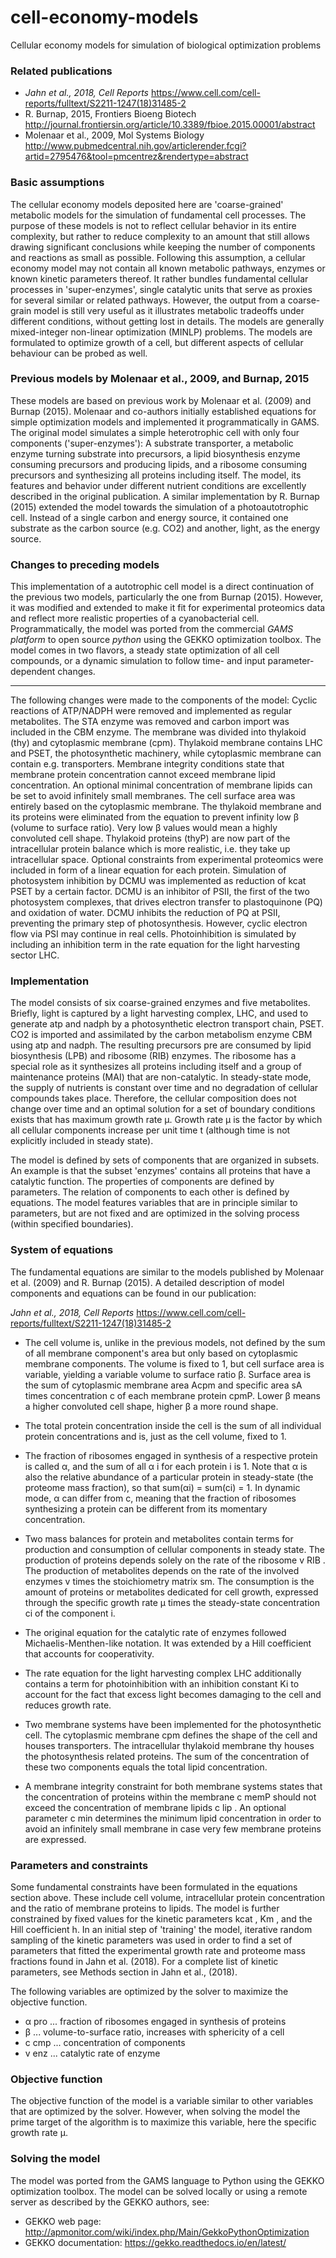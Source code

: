 # cell-economy-models
Cellular economy models for simulation of biological optimization problems

### Related publications

- *Jahn et al., 2018, Cell Reports*  https://www.cell.com/cell-reports/fulltext/S2211-1247(18)31485-2
- R. Burnap, 2015, Frontiers Bioeng Biotech  http://journal.frontiersin.org/article/10.3389/fbioe.2015.00001/abstract
- Molenaar et al., 2009, Mol Systems Biology  http://www.pubmedcentral.nih.gov/articlerender.fcgi?artid=2795476&tool=pmcentrez&rendertype=abstract

### Basic assumptions

The cellular economy models deposited here are 'coarse-grained' metabolic models for the simulation of fundamental cell processes. The purpose of these models is not to reflect cellular behavior in its entire
complexity, but rather to reduce complexity to an amount that still allows drawing significant conclusions while keeping the number of components and reactions as small as possible. Following this assumption, a cellular economy model may not contain all known metabolic pathways, enzymes or known kinetic parameters thereof. It rather bundles fundamental cellular processes in 'super-enzymes', single catalytic units that serve as proxies for several similar or related pathways. However, the output from a coarse-grain model is still very useful as it illustrates metabolic tradeoffs under different conditions, without getting lost in details. The models are generally mixed-integer non-linear optimization (MINLP) problems. The models are formulated to optimize growth of a cell, but different aspects of cellular behaviour can be probed as well.

### Previous models by Molenaar et al., 2009, and Burnap, 2015

These models are based on previous work by Molenaar et al. (2009) and Burnap (2015). Molenaar and co-authors initially established equations for simple optimization models and implemented it programmatically in GAMS. The original model simulates a simple heterotrophic cell with only four components ('super-enzymes'): A substrate transporter, a metabolic enzyme turning substrate into precursors, a lipid biosynthesis enzyme consuming precursors and producing lipids, and a ribosome consuming precursors and synthesizing all proteins including itself. The model, its features and behavior under different nutrient conditions are excellently described in the original publication. A similar implementation by R. Burnap (2015) extended the model towards the simulation of a photoautotrophic cell. Instead of a single carbon and energy source, it contained one substrate as the carbon source (e.g. CO2) and another, light, as the energy source.

### Changes to preceding models

This implementation of a autotrophic cell model is a direct continuation of the previous two models, particularly the one from Burnap (2015). However, it was modified and extended to make it fit for
experimental proteomics data and reflect more realistic properties of a cyanobacterial cell. Programmatically, the model was ported from the commercial _GAMS platform_ to open source _python_ using the GEKKO optimization toolbox. The model comes in two flavors, a steady state optimization of all cell compounds, or a dynamic simulation to follow time- and input parameter-dependent changes.

-----

The following changes were made to the components of the model: Cyclic reactions of ATP/NADPH were removed and implemented as regular metabolites. The STA enzyme was removed and carbon import was included in the CBM enzyme. The membrane was divided into thylakoid (thy) and cytoplasmic membrane (cpm). Thylakoid membrane contains LHC and PSET, the photosynthetic machinery, while cytoplasmic membrane can contain e.g. transporters. Membrane integrity conditions state that membrane protein concentration cannot exceed membrane lipid concentration. An optional minimal concentration of membrane lipids can be set to avoid infinitely small membranes. The cell surface area was entirely based on the cytoplasmic membrane. The thylakoid membrane and its proteins were eliminated from the equation to prevent infinity low β (volume to surface ratio). Very low β values would mean a highly convoluted cell shape. Thylakoid proteins (thyP) are now part of the intracellular protein balance which is more realistic, i.e. they take up intracellular space. Optional constraints from experimental proteomics were included in form of a linear equation for each protein. Simulation of photosystem inhibition by DCMU was implemented as reduction of kcat PSET by a certain factor. DCMU is an inhibitor of PSII, the first of the two photosystem complexes, that drives electron transfer to plastoquinone (PQ) and oxidation of water. DCMU inhibits the reduction of PQ at PSII, preventing the primary step of photosynthesis. However, cyclic electron flow via PSI may continue in real cells. Photoinhibition is simulated by including an inhibition term in the rate equation for the light harvesting sector LHC.

### Implementation

The model consists of six coarse-grained enzymes and five metabolites. Briefly, light is captured by a light harvesting complex, LHC, and used to generate atp and nadph by a photosynthetic electron transport chain, PSET. CO2 is imported and assimilated by the carbon metabolism enzyme CBM using atp and nadph. The resulting precursors pre are consumed by lipid biosynthesis (LPB) and ribosome (RIB) enzymes. The ribosome has a special role as it synthesizes all proteins including itself and a group of maintenance proteins (MAI) that are non-catalytic. In steady-state mode, the supply of nutrients is constant over time and no degradation of cellular compounds takes place. Therefore, the cellular composition does not change over time and an optimal solution for a set of boundary conditions exists that has maximum growth rate μ. Growth rate μ is the factor by which all cellular components increase per unit time t (although time is not explicitly included in steady state).

The model is defined by sets of components that are organized in subsets. An example is that the subset 'enzymes' contains all proteins that have a catalytic function. The properties of components are defined by parameters. The relation of components to each other is defined by equations. The model features variables that are in principle similar to parameters, but are not fixed and are optimized in the solving process (within specified boundaries).

### System of equations

The fundamental equations are similar to the models published by Molenaar et al. (2009) and R. Burnap (2015). A detailed description of model components and equations can be found in our publication:

*Jahn et al., 2018, Cell Reports*  https://www.cell.com/cell-reports/fulltext/S2211-1247(18)31485-2

- The cell volume is, unlike in the previous models, not defined by the sum of all membrane component's area but only based on cytoplasmic membrane components. The volume is fixed to 1, but cell surface area is variable, yielding a variable volume to surface ratio β. Surface area is the sum of cytoplasmic membrane area Acpm and specific area sA times concentration c of each membrane protein cpmP. Lower β means a higher convoluted cell shape, higher β a more round shape.

- The total protein concentration inside the cell is the sum of all individual protein concentrations and
is, just as the cell volume, fixed to 1.

- The fraction of ribosomes engaged in synthesis of a respective protein is called α, and the sum of all α i for each protein i is 1. Note that α is also the relative abundance of a particular protein in steady-state (the proteome mass fraction), so that sum(αi) = sum(ci) = 1. In dynamic mode, α can differ from c, meaning that the fraction of ribosomes synthesizing a protein can be different from its momentary concentration.

- Two mass balances for protein and metabolites contain terms for production and consumption of cellular components in steady state. The production of proteins depends solely on the rate of the ribosome v RIB . The production of metabolites depends on the rate of the involved enzymes v times the stoichiometry matrix sm. The consumption is the amount of proteins or metabolites dedicated for cell growth, expressed through the specific growth rate μ times the steady-state concentration ci of the component i.

- The original equation for the catalytic rate of enzymes followed Michaelis-Menthen-like notation. It was extended by a Hill coefficient that accounts for cooperativity. 

- The rate equation for the light harvesting complex LHC additionally contains a term for photoinhibition with an inhibition constant Ki to account for the fact that excess light becomes damaging to the cell and reduces growth rate. 

- Two membrane systems have been implemented for the photosynthetic cell. The cytoplasmic membrane cpm defines the shape of the cell and houses transporters. The intracellular thylakoid
membrane thy houses the photosynthesis related proteins. The sum of the concentration of these two components equals the total lipid concentration. 

- A membrane integrity constraint for both membrane systems states that the concentration of proteins within the membrane c memP should not exceed the concentration of membrane lipids c lip . An optional parameter c min determines the minimum lipid concentration in order to avoid an infinitely small membrane in case very few membrane proteins are expressed.

### Parameters and constraints

Some fundamental constraints have been formulated in the equations section above. These include cell volume, intracellular protein concentration and the ratio of membrane proteins to lipids. The
model is further constrained by fixed values for the kinetic parameters kcat , Km , and the Hill coefficient h. In an initial step of 'training' the model, iterative random sampling of the kinetic
parameters was used in order to find a set of parameters that fitted the experimental growth rate and proteome mass fractions found in Jahn et al. (2018). For a complete list of kinetic parameters, see Methods section in Jahn et al., (2018).

The following variables are optimized by the solver to maximize the objective function.

- α pro ... fraction of ribosomes engaged in synthesis of proteins
- β ... volume-to-surface ratio, increases with sphericity of a cell
- c cmp ... concentration of components
- v enz ... catalytic rate of enzyme

### Objective function

The objective function of the model is a variable similar to other variables that are optimized by the solver. However, when solving the model the prime target of the algorithm is to maximize this
variable, here the specific growth rate μ.

### Solving the model

The model was ported from the GAMS language to Python using the GEKKO optimization toolbox. The model can be solved locally or using a remote server as described by the GEKKO authors, see:
- GEKKO web page: http://apmonitor.com/wiki/index.php/Main/GekkoPythonOptimization
- GEKKO documentation: https://gekko.readthedocs.io/en/latest/



